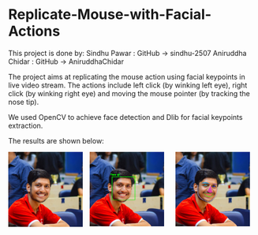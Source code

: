 # Replicate-Mouse-with-Facial-Actions

This project is done by:
Sindhu Pawar : GitHub -> sindhu-2507
Aniruddha Chidar : GitHub -> AniruddhaChidar

The project aims at replicating the mouse action using facial keypoints in live video stream.
The actions include left click (by winking left eye), right click (by winking right eye) and moving
the mouse pointer (by tracking the nose tip).

We used OpenCV to achieve face detection and Dlib for facial keypoints extraction.

The results are shown below:

 <img src="profile.jpg" width="330" style="float: left; width: 30%; margin-right: 1em; margin-bottom: 0.5em;"> <img src="rename.png" width="330" style="float: center; width:30%; margin-right: 1em; margin-bottom: 0.5em;"> <img src="new.png" width="330" style="float: right; width:30%; margin-right: 1em; margin-bottom: 0.5em;"><p style="clear: both;">

